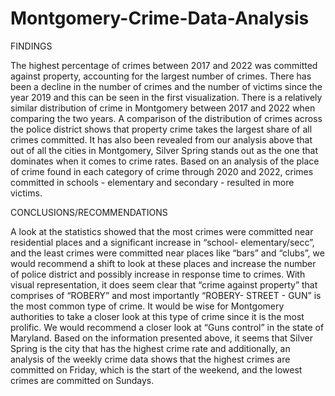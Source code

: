 # Montgomery-Crime-Data-Analysis


FINDINGS

The highest percentage of crimes between 2017 and 2022 was committed against property, accounting for the largest number of crimes. There has been a decline in the number of crimes and the number of victims since the year 2019 and this can be seen in the first visualization. There is a relatively similar distribution of crime in Montgomery between 2017 and 2022 when comparing the two years. A comparison of the distribution of crimes across the police district shows that property crime takes the largest share of all crimes committed. It has also been revealed from our analysis above that out of all the cities in Montgomery, Silver Spring stands out as the one that dominates when it comes to crime rates. Based on an analysis of the place of crime found in each category of crime through 2020 and 2022, crimes committed in schools - elementary and secondary - resulted in more victims.


CONCLUSIONS/RECOMMENDATIONS

A look at the statistics showed that the most crimes were committed near residential places and a significant increase in “school- elementary/secc”, and the least crimes were committed near places like “bars” and “clubs”, we would recommend a shift to look at these places and increase the number of police district and possibly increase in response time to crimes. With visual representation, it does seem clear that “crime against property” that comprises of “ROBERY” and most importantly “ROBERY- STREET - GUN” is the most common type of crime. It would be wise for Montgomery authorities to take a closer look at this type of crime since it is the most prolific. We would recommend a closer look at “Guns control” in the state of Maryland. Based on the information presented above, it seems that Silver Spring is the city that has the highest crime rate and additionally, an analysis of the weekly crime data shows that the highest crimes are committed on Friday, which is the start of the weekend, and the lowest crimes are committed on Sundays.

